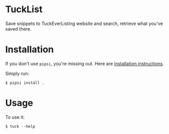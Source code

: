 # TuckList

 Save snippets to TuckEverListing website and search, retrieve what you've saved there.


# Installation

If you don't use `pipsi`, you're missing out.
Here are [installation instructions](https://github.com/mitsuhiko/pipsi#readme).

Simply run:

    $ pipsi install .


# Usage

To use it:

    $ tuck --help

